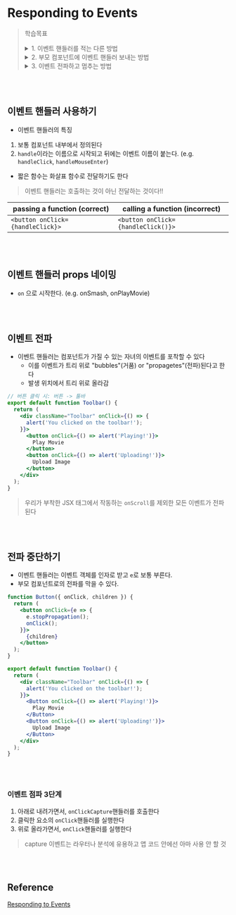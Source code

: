 # Responding to Events

> 학습목표  
> <details>
> <summary>1. 이벤트 핸들러를 적는 다른 방법</summary>
> <div>
>
> </div>
> </details>
> <details>
> <summary>2. 부모 컴포넌트에 이벤트 핸들러 보내는 방법</summary>
> <div>
>
> </div>
> </details>
> <details>
> <summary>3. 이벤트 전파하고 멈추는 방법</summary>
> <div>
> 
> </div>
> </details>

<br><br>

## 이벤트 핸들러 사용하기
- 이벤트 핸들러의 특징
1. 보통 컴포넌트 내부에서 정의된다
2. `handle`이라는 이름으로 시작되고 뒤에는 이벤트 이름이 붙는다. (e.g. `handleClick`, `handleMouseEnter`)

- 짧은 함수는 화살표 함수로 전달하기도 한다

> 이벤트 핸들러는 호출하는 것이 아닌 전달하는 것이다!!

| passing a function (correct)     | calling a function (incorrect)     |
| -------------------------------- | ---------------------------------- |
| `<button onClick={handleClick}>` | `<button onClick={handleClick()}>` |

<br><br>

## 이벤트 핸들러 props 네이밍
- `on` 으로 시작한다. (e.g. onSmash, onPlayMovie)

<br><br>

## 이벤트 전파     
- 이벤트 핸들러는 컴포넌트가 가질 수 있는 자녀의 이벤트를 포착할 수 있다
  - 이를 이벤트가 트리 위로 "bubbles"(거품) or "propagetes"(전파)된다고 한다
  - 발생 위치에서 트리 위로 올라감

```jsx
// 버튼 클릭 시: 버튼 -> 툴바
export default function Toolbar() {
  return (
    <div className="Toolbar" onClick={() => {
      alert('You clicked on the toolbar!');
    }}>
      <button onClick={() => alert('Playing!')}>
        Play Movie
      </button>
      <button onClick={() => alert('Uploading!')}>
        Upload Image
      </button>
    </div>
  );
}
```
> 우리가 부착한 JSX 태그에서 작동하는 `onScroll`를 제외한 모든 이벤트가 전파된다

<br><br>

## 전파 중단하기
- 이벤트 핸들러는 이벤트 객체를 인자로 받고 `e`로 보통 부른다.
- 부모 컴포넌트로의 전파를 막을 수 있다.

```jsx
function Button({ onClick, children }) {
  return (
    <button onClick={e => {
      e.stopPropagation();
      onClick();
    }}>
      {children}
    </button>
  );
}

export default function Toolbar() {
  return (
    <div className="Toolbar" onClick={() => {
      alert('You clicked on the toolbar!');
    }}>
      <Button onClick={() => alert('Playing!')}>
        Play Movie
      </Button>
      <Button onClick={() => alert('Uploading!')}>
        Upload Image
      </Button>
    </div>
  );
}

```

<br><br>

### 이벤트 점파 3단계
1. 아래로 내려가면서, `onClickCapture`핸들러를 호출한다
2. 클릭한 요소의 `onClick`핸들러를 실행한다
3. 위로 올라가면서, `onClick`핸들러를 실행한다  

> capture 이벤트는 라우터나 분석에 유용하고 앱 코드 안에선 아마 사용 안 할 것

<br><br>

## Reference
[Responding to Events](https://beta.reactjs.org/learn/responding-to-events#naming-event-handler-props)